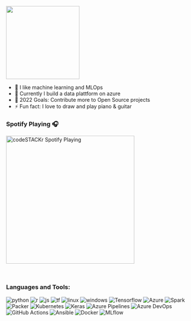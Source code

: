 <img src="https://rishavanand.github.io/static/images/greetings.gif" alt="" width="200" />


- 🔭 I like machine learning and MLOps
- 🏢 Currently I build a data plattform on azure 
- 🥅 2022 Goals: Contribute more to Open Source projects
- ⚡ Fun fact: I love to draw and play piano & guitar 





### Spotify Playing 🎧
[<img src="https://novatorem-sooty-three.vercel.app/api/spotify" alt="codeSTACKr Spotify Playing" width="350" />](https://open.spotify.com/user/1142855884)

<br />

### Languages and Tools:

<div display="flex">
  <img src="https://img.shields.io/badge/-python-gray?style=for-the-badge&&logo=Python"alt="python"/>
  <img src="https://img.shields.io/badge/-r-gray?style=for-the-badge&&logo=R"alt="r"/>
  <img src="https://img.shields.io/badge/-Java Script-gray?style=for-the-badge&&logo=JavaScript"alt="js"/>
  <img src="https://img.shields.io/badge/-Terraform-gray?style=for-the-badge&&logo=Terraform"alt="tf"/>
  <img src="https://img.shields.io/badge/-Linux-gray?style=for-the-badge&&logo=Linux"alt="linux"/>
  <img src="https://img.shields.io/badge/-Windows-gray?style=for-the-badge&&logo=Windows"alt="windows"/>
  <img src="https://img.shields.io/badge/-Tensorflow-gray?style=for-the-badge&&logo=Tensorflow"alt="Tensorflow"/>
  <img src="https://img.shields.io/badge/-Azure-gray?style=for-the-badge&&logo=Microsoft Azure"alt="Azure"/>
  <img src="https://img.shields.io/badge/-Apache Spark-gray?style=for-the-badge&&logo=Apache Spark"alt="Spark"/>
  <img src="https://img.shields.io/badge/-Packer-gray?style=for-the-badge&&logo=Packer"alt="Packer"/>
  <img src="https://img.shields.io/badge/-Kubernetes-gray?style=for-the-badge&&logo=Kubernetes"alt="Kubernetes"/>
  <img src="https://img.shields.io/badge/-Keras-gray?style=for-the-badge&&logo=Keras"alt="Keras"/>
  <img src="https://img.shields.io/badge/-Azure Pipelines-gray?style=for-the-badge&&logo=Azure Pipelines"alt="Azure Pipelines"/>
  <img src="https://img.shields.io/badge/-Azure DevOps-gray?style=for-the-badge&&logo=Azure DevOps"alt="Azure DevOps"/>
  <img src="https://img.shields.io/badge/-GitHub Actions-gray?style=for-the-badge&&logo=GitHub Actions"alt="GitHub Actions"/>
  <img src="https://img.shields.io/badge/-Ansible-gray?style=for-the-badge&&logo=Ansible"alt="Ansible"/>
  <img src="https://img.shields.io/badge/-Docker-gray?style=for-the-badge&&logo=Docker"alt="Docker"/>
  <img src="https://img.shields.io/badge/-MLflow-gray?style=for-the-badge&&logo=MLflow"alt="MLflow"/>
</div>


<!-- 

Microsoft SQL Server
PostgreSQL
MySQL
SQLite -->


<br />



<!-- ### Latest Videos
<!-- YOUTUBE:START -->	
<!-- - ...	 -->
<!-- YOUTUBE:END -->

<!-- ### 📕 Latest Blog Posts -->

<!-- BLOG-POST-LIST:START -->
<!-- - ... -->
<!-- BLOG-POST-LIST:END -->



